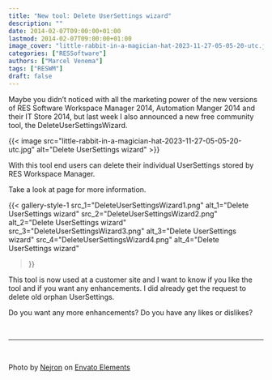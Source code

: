 ```yaml
---
title: "New tool: Delete UserSettings wizard"
description: ""
date: 2014-02-07T09:00:00+01:00
lastmod: 2014-02-07T09:00:00+01:00
image_cover: "little-rabbit-in-a-magician-hat-2023-11-27-05-05-20-utc.jpg"
categories: ["RESSoftware"]
authors: ["Marcel Venema"] 
tags: ["RESWM"]
draft: false
---
```


Maybe you didn’t noticed with all the marketing power of the new versions of RES Software Workspace Manager 2014, Automation Manger 2014 and their IT Store 2014, but last week I also announced a new free community tool, the DeleteUserSettingsWizard.

<!--more-->

{{< image src="little-rabbit-in-a-magician-hat-2023-11-27-05-05-20-utc.jpg" alt="Delete UserSettings wizard" >}}

With this tool end users can delete their individual UserSettings stored by RES Workspace Manager.

Take a look at <link not working> page for more information.

{{< gallery-style-1 
  src_1="DeleteUserSettingsWizard1.png" alt_1="Delete UserSettings wizard" 
  src_2="DeleteUserSettingsWizard2.png" alt_2="Delete UserSettings wizard" 
  src_3="DeleteUserSettingsWizard3.png" alt_3="Delete UserSettings wizard" 
  src_4="DeleteUserSettingsWizard4.png" alt_4="Delete UserSettings wizard" 
 >}}

This tool is now used at a customer site and I want to know if you like the tool and if you want any enhancements.  I did already get the request to delete old orphan UserSettings. 

Do you want any more enhancements? Do you have any likes or dislikes?

&nbsp;

---
&nbsp;

Photo by <a href="https://elements.envato.com/user/Nejron">Nejron</a> on <a href="https://elements.envato.com/little-rabbit-in-a-magician-hat-PGECSDP">Envato Elements</a>

&nbsp;
